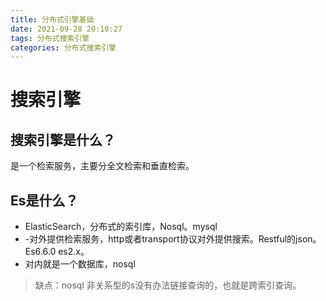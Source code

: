 ```yaml
---
title: 分布式引擎基础
date: 2021-09-28 20:10:27
tags: 分布式搜索引擎
categories: 分布式搜索引擎
---
```


# 搜索引擎

## 搜索引擎是什么？

是一个检索服务，主要分全文检索和垂直检索。

## Es是什么？

- ElasticSearch，分布式的索引库，Nosql。mysql
- -对外提供检索服务，http或者transport协议对外提供搜索。Restful的json。Es6.6.0  es2.x。
- 对内就是一个数据库，nosql

> 缺点：nosql 非关系型的s没有办法链接查询的，也就是跨索引查询。

# 
